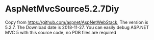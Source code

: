 ﻿# AspNetMvcSource5.2.7Diy
Copy from https://github.com/aspnet/AspNetWebStack, The version is 5.2.7.  The Download date is 2018-11-27. You can easily debug ASP.NET MVC 5 with this source code, no PDB files are required

